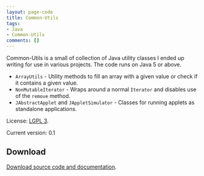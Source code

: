 ```yaml
---
layout: page-code
title: Common-Utils
tags:
- Java
- Common-Utils
comments: []
---
```

Common-Utils is a small of collection of Java utility classes I ended up writing for use in various projects. The code runs on Java 5 or above.

* `ArrayUtils` - Utility methods to fill an array with a given value or check if it contains a given value.  
* `NonMutableIterator` - Wraps around a normal `Iterator` and disables use of the `remove` method.  
* `JAbstractApplet` and `JAppletSimulator` - Classes for running applets as standalone applications.

License: [LGPL 3](http://www.gnu.org/copyleft/lesser.html "GNU Lesser General Public License").

Current version: 0.1

## Download

[Download source code and documentation](/downloads/common-utils-0.1.zip).

